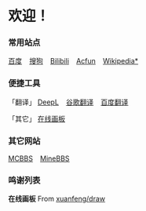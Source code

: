 # 欢迎！

### 常用站点
[百度](https://www.baidu.net) &ensp; 
[搜狗](https://www.sogou.com) &ensp; 
[Bilibili](https://www.bilibili.com/) &ensp; 
[Acfun](https://www.acfun.cn/) &ensp; 
[Wikipedia*](https://www.wikipedia.org/) &ensp; 

### 便捷工具
「翻译」
[DeepL](https://www.deepl.com/translator) &ensp; 
[谷歌翻译](https://translate.google.com) &ensp; 
[百度翻译](https://fanyi.baidu.com) &ensp; 

「其它」
[在线画板](https://64bfab.github.io/draw) &ensp; 

### 其它网站
[MCBBS](https://www.mcbbs.net) &ensp; 
[MineBBS](https://www.minebbs.com) &ensp; 

### 鸣谢列表
**在线画板** From [xuanfeng/draw](https://github.com/xuanfeng/draw) &ensp; 
